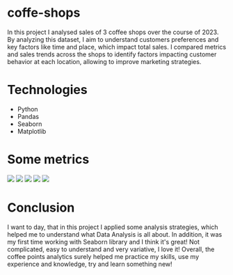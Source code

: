 # coffe-shops
In this project I analysed sales of 3 coffee shops over the course of 2023.
By analyzing this dataset, I aim to understand customers preferences and key factors like time and place, which impact total sales. I compared metrics and sales trends across the shops to identify factors impacting customer behavior at each location, allowing to improve marketing strategies.

# Technologies
* Python
* Pandas
* Seaborn
* Matplotlib

# Some metrics
<img src=https://github.com/kayukovzakhar/coffe-shops/assets/146358900/f45e4fb5-ddbd-4655-bd16-be1bf154720b>
<img src=https://github.com/kayukovzakhar/coffe-shops/assets/146358900/7fa0fac8-ebfa-4b9b-9044-3ab36c59fc67>
<img src=https://github.com/kayukovzakhar/coffe-shops/assets/146358900/ddd68269-05dd-45b6-8cd3-aaaff64c3993>
<img src=https://github.com/kayukovzakhar/coffe-shops/assets/146358900/d42d69cc-6a34-40aa-939e-47f25fb3bd1f>
<img src=https://github.com/kayukovzakhar/coffe-shops/assets/146358900/1a01a599-05a0-4a37-8846-b6dac75c489c>


# Conclusion
I want to day, that in this project I applied some analysis strategies, which helped me to understand what Data Analysis is all about. In addition, it was my first time working with Seaborn library and I think it's great! Not complicated, easy to understand and very variative, I love it! 
Overall, the coffee points analytics surely helped me practice my skills, use my experience and knowledge, try and learn something new! 
